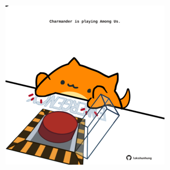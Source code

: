 <!-- built at 26/09/2023, 12:00:46 UTC -->
<p align="center">
  <img width="500" height="500" src="./ReadmeImage.svg">
</p>

